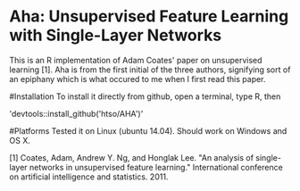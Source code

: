 # Aha: Unsupervised Feature Learning with Single-Layer Networks

This is an R implementation of Adam Coates' paper on unsupervised learning [1]. 
Aha is from the first initial of the three authors, signifying sort of an epiphany 
which is what occured to me when I first read this paper. 

#Installation
To install it directly from github, open a terminal, type R, then

'devtools::install_github('htso/AHA')'

#Platforms
Tested it on Linux (ubuntu 14.04). Should work on Windows and OS X.

[1] Coates, Adam, Andrew Y. Ng, and Honglak Lee. "An analysis of single-layer networks in unsupervised feature learning." International conference on artificial intelligence and statistics. 2011.




